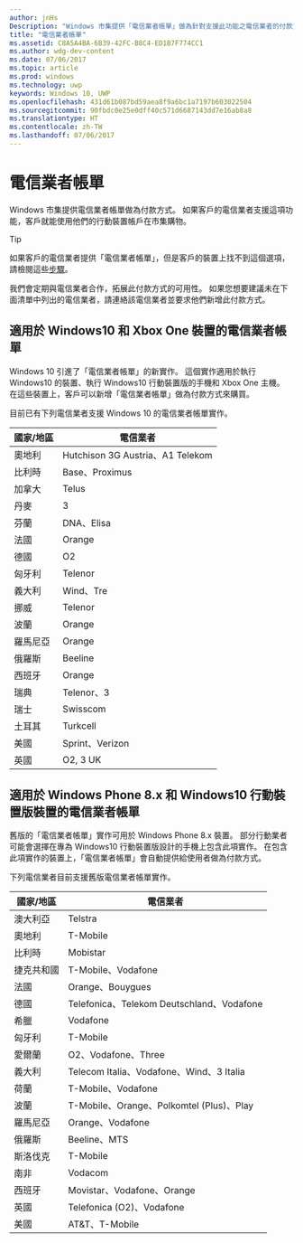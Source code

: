 ```yaml
---
author: jnHs
Description: "Windows 市集提供「電信業者帳單」做為針對支援此功能之電信業者的付款方式。"
title: "電信業者帳單"
ms.assetid: C8A5A4BA-6B39-42FC-B8C4-ED1B7F774CC1
ms.author: wdg-dev-content
ms.date: 07/06/2017
ms.topic: article
ms.prod: windows
ms.technology: uwp
keywords: Windows 10, UWP
ms.openlocfilehash: 431d61b087bd59aea8f9a6bc1a7197b603022504
ms.sourcegitcommit: 90fbdc0e25e0dff40c571d6687143dd7e16ab8a8
ms.translationtype: HT
ms.contentlocale: zh-TW
ms.lasthandoff: 07/06/2017
---
```

# <a name="mobile-operator-billing"></a>電信業者帳單


Windows 市集提供電信業者帳單做為付款方式。 如果客戶的電信業者支援這項功能，客戶就能使用他們的行動裝置帳戶在市集購物。

> [!TIP]
>  如果客戶的電信業者提供「電信業者帳單」，但是客戶的裝置上找不到這個選項，請檢閱這些[步驟](http://go.microsoft.com/fwlink/p/?LinkId=523993)。

我們會定期與電信業者合作，拓展此付款方式的可用性。 如果您想要建議未在下面清單中列出的電信業者，請連絡該電信業者並要求他們新增此付款方式。

## <a name="mobile-operator-billing-for-windows-10-and-xbox-one-devices"></a>適用於 Windows10 和 Xbox One 裝置的電信業者帳單

Windows 10 引進了「電信業者帳單」的新實作。 這個實作適用於執行 Windows10 的裝置、執行 Windows10 行動裝置版的手機和 Xbox One 主機。 在這些裝置上，客戶可以新增「電信業者帳單」做為付款方式來購買。 

目前已有下列電信業者支援 Windows 10 的電信業者帳單實作。

| 國家/地區  | 電信業者     |
|-----------------|----------------------|
| 奧地利         | Hutchison 3G Austria、A1 Telekom |
| 比利時         | Base、Proximus       |
| 加拿大          | Telus                |
| 丹麥         | 3                    |
| 芬蘭         | DNA、Elisa           |
| 法國          | Orange               |
| 德國         | O2                   |
| 匈牙利         | Telenor              |
| 義大利           | Wind、Tre            |
| 挪威          | Telenor              |
| 波蘭          | Orange               |
| 羅馬尼亞         | Orange               |
| 俄羅斯          | Beeline              |
| 西班牙           | Orange               |
| 瑞典          | Telenor、3           |
| 瑞士     | Swisscom             |
| 土耳其          | Turkcell             |
| 美國   | Sprint、Verizon      |
| 英國  | O2, 3 UK             |

 

## <a name="mobile-operator-billing-for-windows-phone-8x-and-windows-10-mobile-devices"></a>適用於 Windows Phone 8.x 和 Windows10 行動裝置版裝置的電信業者帳單


舊版的「電信業者帳單」實作可用於 Windows Phone 8.x 裝置。 部分行動業者可能會選擇在專為 Windows10 行動裝置版設計的手機上包含此項實作。 在包含此項實作的裝置上，「電信業者帳單」會自動提供給使用者做為付款方式。

下列電信業者目前支援舊版電信業者帳單實作。

| 國家/地區       | 電信業者                                                   |
|----------------------|--------------------------------------------------------------------|
| 澳大利亞            | Telstra                                                            |
| 奧地利              | T-Mobile                                                           |
| 比利時              | Mobistar                                                           |
| 捷克共和國       | T-Mobile、Vodafone                                                 |
| 法國               | Orange、Bouygues                                              |
| 德國              | Telefonica、Telekom Deutschland、Vodafone                          |
| 希臘               | Vodafone                                                           |
| 匈牙利              | T-Mobile                                                           |
| 愛爾蘭              | O2、Vodafone、Three                                                |
| 義大利                | Telecom Italia、Vodafone、Wind、3 Italia                           |
| 荷蘭          | T-Mobile、Vodafone                                                 |
| 波蘭               | T-Mobile、Orange、Polkomtel (Plus)、Play                           |
| 羅馬尼亞              | Orange、Vodafone                                                   |
| 俄羅斯               | Beeline、MTS                                                       |
| 斯洛伐克             | T-Mobile                                                           |
| 南非         | Vodacom                                                            |
| 西班牙                | Movistar、Vodafone、Orange                                         |
| 英國       | Telefonica (O2)、Vodafone        |
| 美國        | AT&T、T-Mobile                                                     |


 


 

 




